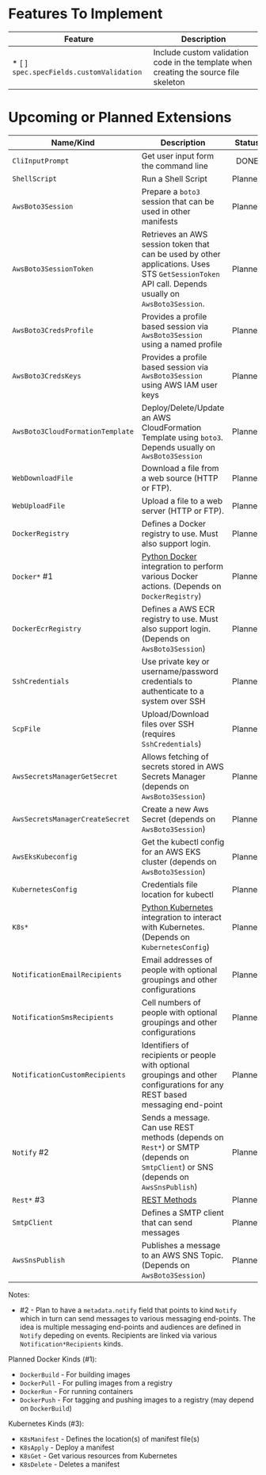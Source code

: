 # Features To Implement

| Feature                                  | Description                                                                           |
|------------------------------------------|---------------------------------------------------------------------------------------|
| * [ ] `spec.specFields.customValidation` | Include custom validation code in the template when creating the source file skeleton |

# Upcoming or Planned Extensions

| Name/Kind                              | Description                                                                                                                                       | Status  |
|----------------------------------------|---------------------------------------------------------------------------------------------------------------------------------------------------|:-------:|
| `CliInputPrompt`                       | Get user input form the command line                                                                                                              | DONE    |
| `ShellScript`                          | Run a Shell Script                                                                                                                                | Planned |
| `AwsBoto3Session`                      | Prepare a `boto3` session that can be used in other manifests                                                                                     | Planned |
| `AwsBoto3SessionToken`                 | Retrieves an AWS session token that can be used by other applications. Uses STS `GetSessionToken` API call. Depends usually on `AwsBoto3Session`. | Planned |
| `AwsBoto3CredsProfile`                 | Provides a profile based session via `AwsBoto3Session` using a named profile                                                                      | Planned |
| `AwsBoto3CredsKeys`                    | Provides a profile based session via `AwsBoto3Session` using AWS IAM user keys                                                                    | Planned |
| `AwsBoto3CloudFormationTemplate`       | Deploy/Delete/Update an AWS CloudFormation Template using `boto3`. Depends usually on `AwsBoto3Session`                                           | Planned |
| `WebDownloadFile`                      | Download a file from a web source (HTTP or FTP).                                                                                                  | Planned |
| `WebUploadFile`                        | Upload a file to a web server (HTTP or FTP).                                                                                                      | Planned |
| `DockerRegistry`                       | Defines a Docker registry to use. Must also support login.                                                                                        | Planned |
| `Docker*` #1                           | [Python Docker](https://docker-py.readthedocs.io/en/stable/) integration to perform various Docker actions. (Depends on `DockerRegistry`)         | Planned |
| `DockerEcrRegistry`                    | Defines a AWS ECR registry to use. Must also support login. (Depends on `AwsBoto3Session`)                                                        | Planned |
| `SshCredentials`                       | Use private key or username/password credentials to authenticate to a system over SSH                                                             | Planned |
| `ScpFile`                              | Upload/Download files over SSH (requires `SshCredentials`)                                                                                        | Planned |
| `AwsSecretsManagerGetSecret`           | Allows fetching of secrets stored in AWS Secrets Manager (depends on `AwsBoto3Session`)                                                           | Planned |
| `AwsSecretsManagerCreateSecret`        | Create a new Aws Secret (depends on `AwsBoto3Session`)                                                                                            | Planned |
| `AwsEksKubeconfig`                     | Get the kubectl config for an AWS EKS cluster (depends on `AwsBoto3Session`)                                                                      | Planned |
| `KubernetesConfig`                     | Credentials file location for kubectl                                                                                                             | Planned |
| `K8s*`                                 | [Python Kubernetes](https://github.com/kubernetes-client/python) integration to interact with Kubernetes. (Depends on `KubernetesConfig`)         | Planned |
| `NotificationEmailRecipients`          | Email addresses of people with optional groupings and other configurations                                                                        | Planned |
| `NotificationSmsRecipients`            | Cell numbers of people with optional groupings and other configurations                                                                           | Planned |
| `NotificationCustomRecipients`         | Identifiers of recipients or people with optional groupings and other configurations for any REST based messaging end-point                       | Planned |
| `Notify` #2                            | Sends a message. Can use REST methods (depends on `Rest*`) or SMTP (depends on `SmtpClient`) or SNS (depends on `AwsSnsPublish`)                  | Planned |
| `Rest*`  #3                            | [REST Methods](https://developer.mozilla.org/en-US/docs/Web/HTTP/Methods)                                                                         | Planned |
| `SmtpClient`                           | Defines a SMTP client that can send messages                                                                                                      | Planned |
| `AwsSnsPublish`                        | Publishes a message to an AWS SNS Topic. (Depends on `AwsBoto3Session`)                                                                           | Planned |

Notes:

* #2 - Plan to have a `metadata.notify` field that points to kind `Notify` which in turn can send messages to various messaging end-points. The idea is multiple messaging end-points and audiences are defined in `Notify` depeding on events. Recipients are linked via various `Notification*Recipients` kinds.

Planned Docker Kinds (#1):

* `DockerBuild` - For building images
* `DockerPull` - For pulling images from a registry
* `DockerRun` - For running containers
* `DockerPush` - For tagging and pushing images to a registry (may depend on `DockerBuild`)

Kubernetes Kinds (#3):

* `K8sManifest` - Defines the location(s) of manifest file(s)
* `K8sApply` - Deploy a manifest
* `K8sGet` - Get various resources from Kubernetes
* `K8sDelete` - Deletes a manifest

